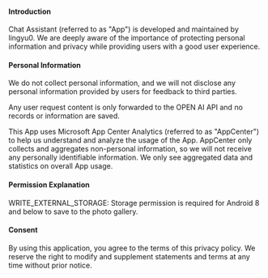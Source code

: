#### Introduction
Chat Assistant (referred to as "App") is developed and maintained by lingyu0. We are deeply aware of the importance of protecting personal information and privacy while providing users with a good user experience.

#### Personal Information
We do not collect personal information, and we will not disclose any personal information provided by users for feedback to third parties.

Any user request content is only forwarded to the OPEN AI API and no records or information are saved.

This App uses Microsoft App Center Analytics (referred to as "AppCenter") to help us understand and analyze the usage of the App. AppCenter only collects and aggregates non-personal information, so we will not receive any personally identifiable information. We only see aggregated data and statistics on overall App usage.

#### Permission Explanation
WRITE_EXTERNAL_STORAGE: Storage permission is required for Android 8 and below to save to the photo gallery.

#### Consent
By using this application, you agree to the terms of this privacy policy. We reserve the right to modify and supplement statements and terms at any time without prior notice.